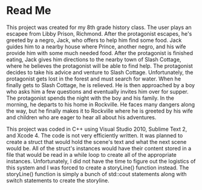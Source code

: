 # Read Me

This project was created for my 8th grade history class. The user plays an
escapee from Libby Prison, Richmond. After the protagonist escapes, he's
greeted by a negro, Jack, who offers to help him find some food. Jack guides
him to a nearby house where Prince, another negro, and his wife provide him
with some much needed food. After the protagonist is finished eating, Jack
gives him directions to the nearby town of Slash Cottage, where he believes
the protagonist will be able to find help. The protagonist decides to take
his advice and venture to Slash Cottage. Unfortunately, the protagonist gets
lost in the forest and must search for water. When he finally gets to Slash
Cottage, he is relieved. He is then approached by a boy who asks him a few
questions and eventually invites him over for supper. The protagonist spends
the night with the boy and his family. In the morning, he departs to his home
in Rockville. He faces many dangers along the way, but he finally makes it to
Rockville where he is greeted by his wife and children who are eager to hear
all about his adventures.

This project was coded in C++ using Visual Studio 2010, Sublime Text 2, and
Xcode 4. The code is not very efficiently written. It was planned to create
a struct that would hold the scene's text and what the next scene would be.
All of the struct's instances would have their content stored in a file that
would be read in a while loop to create all of the appropriate instances.
Unfortunately, I did not have the time to figure out the logistics of this
system and I was forced to create a storyLine() function instead. The
storyLine() function is simply a bunch of std::cout statements along with
switch statements to create the storyline.
